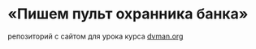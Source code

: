 **«Пишем пульт охранника банка»**
==================================
репозиторий с сайтом для урока курса [dvman.org](https://dvmn.org)

